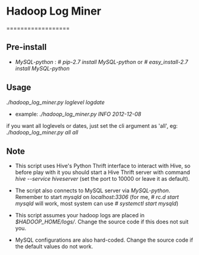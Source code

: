 # Hadoop Log Miner
==================


## Pre-install
  - *MySQL-python* : *# pip-2.7 install MySQL-python* or *# easy_install-2.7 install MySQL-python*

## Usage
  *./hadoop_log_miner.py loglevel logdate*

  - example:
  *./hadoop_log_miner.py INFO 2012-12-08*

  if you want all loglevels or dates, just set the cli argument as 'all',
  eg: *./hadoop_log_miner.py all all*

## Note
 - This script uses Hive's Python Thrift interface to interact with Hive, so before play with it 
you should start a Hive Thrift server with command *hive --service hiveserver* (set the port
to 10000 or leave it as default). 

 - The script also connects to MySQL server via *MySQL-python*.
Remember to start *mysqld* on *localhost:3306* (for me, *# rc.d start mysqld* will work, most system
can use *# systemctl start mysqld*)

 - This script assumes your hadoop logs are placed in *$HADOOP_HOME/logs/*. Change the source code 
 if this does not suit you.

 - MySQL configurations are also hard-coded. Change the source code if the default values do not work.


